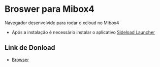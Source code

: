 
# Broswer para Mibox4

Navegador desenvolvido para rodar o xcloud no Mibox4

- Após a instalação é necessário instalar o aplicativo [Sideload Launcher](https://play.google.com/store/apps/details?id=eu.chainfire.tv.sideloadlauncher&hl=pt_BR&gl=US&pli=1)

## Link de Donload

 - [Browser](https://drive.google.com/drive/folders/1y0kgzesgS78Tble7CnFoNiVI0g9Gdiho?usp=share_link)
